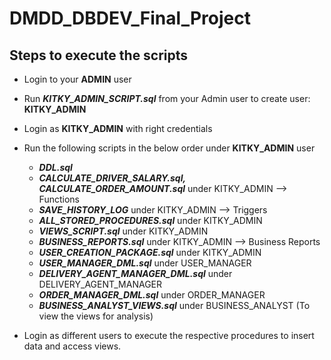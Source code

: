 # DMDD_DBDEV_Final_Project

## Steps to execute the scripts

* Login to your **ADMIN** user
* Run _**KITKY_ADMIN_SCRIPT.sql**_ from your Admin user to create user: **KITKY_ADMIN**
* Login as **KITKY_ADMIN** with right credentials
* Run the following scripts in the below order under **KITKY_ADMIN** user
    * _**DDL.sql**_
    * _**CALCULATE_DRIVER_SALARY.sql, CALCULATE_ORDER_AMOUNT.sql**_ under KITKY_ADMIN --> Functions
    * _**SAVE_HISTORY_LOG**_ under KITKY_ADMIN --> Triggers
    * _**ALL_STORED_PROCEDURES.sql**_ under KITKY_ADMIN
    * _**VIEWS_SCRIPT.sql**_ under KITKY_ADMIN
    * _**BUSINESS_REPORTS.sql**_ under KITKY_ADMIN --> Business Reports
    * _**USER_CREATION_PACKAGE.sql**_ under KITKY_ADMIN
    * _**USER_MANAGER_DML.sql**_ under USER_MANAGER
    * _**DELIVERY_AGENT_MANAGER_DML.sql**_ under DELIVERY_AGENT_MANAGER
    * _**ORDER_MANAGER_DML.sql**_ under ORDER_MANAGER
    * _**BUSINESS_ANALYST_VIEWS.sql**_ under BUSINESS_ANALYST (To view the views for analysis)
    
* Login as different users to execute the respective procedures to insert data and access views.